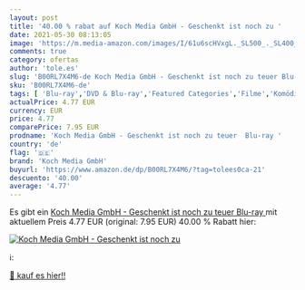 ```yaml
---
layout: post
title: '40.00 % rabat auf Koch Media GmbH - Geschenkt ist noch zu '
date: 2021-05-30 08:13:05
image: 'https://m.media-amazon.com/images/I/61u6scHVxgL._SL500_._SL400_.jpg'
comments: true
category: ofertas
author: 'tole.es'
slug: 'B00RL7X4M6-de Koch Media GmbH - Geschenkt ist noch zu teuer Blu-ray'
sku: 'B00RL7X4M6-de'
tags: [ 'Blu-ray','DVD & Blu-ray','Featured Categories','Filme','Komödie & Unterhaltung','koch media gmbh', ]
actualPrice: 4.77 EUR
currency: EUR
price: 4.77
comparePrice: 7.95 EUR
prodname: 'Koch Media GmbH - Geschenkt ist noch zu teuer  Blu-ray '
country: 'de'
flag: '🇩🇪'
brand: 'Koch Media GmbH'
buyurl: 'https://www.amazon.de/dp/B00RL7X4M6/?tag=tolees0ca-21'
descuento: '40.00'
average: '4.77'
---
```


Es gibt ein [Koch Media GmbH - Geschenkt ist noch zu teuer  Blu-ray ](https://www.amazon.de/dp/B00RL7X4M6/?tag=tolees0ca-21) mit aktuellem Preis 4.77 EUR (original: 7.95 EUR) 40.00 % Rabatt hier:

[![Koch Media GmbH - Geschenkt ist noch zu ](https://m.media-amazon.com/images/I/61u6scHVxgL._SL500_._SL400_.jpg)](https://www.amazon.de/dp/B00RL7X4M6/?tag=tolees0ca-21)

ℹ️:


[🛒 kauf es hier!!](https://www.amazon.de/dp/B00RL7X4M6/?tag=tolees0ca-21)
